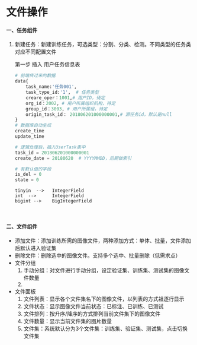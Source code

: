 # 文件操作

#### 一、任务组件

1. 新建任务：新建训练任务，可选类型：分割、分类、检测。不同类型的任务类对应不同配置文件

   第一步 插入 用户任务信息表

   ```python
   # 前端传过来的数据
   data{
       task_name:'任务001',
       task_type_id:'1',  # 任务类型
       creare_oper：1001,# 用户ID，待定
       org_id：2002, # 用户所属组织机构，待定
       group_id：3003, # 用户所属组，待定
       origin_task_id： 201806201000000001,# 源任务id，默认是null
   }
   # 数据库自动生成
   create_time
   update_time

   # 逻辑处理后，插入UserTask表中
   task_id = 201806201000000001
   create_date = 20180620  # YYYYMMDD，后期做索引

   # 有默认值的字段
   is_del = 0
   state = 0
   ```

   ```
   tinyin  -->   IntegerField
   int  -->      IntegerField
   bigint -->    BigIntegerField
   ```

   ​

#### 二、文件组件

- 添加文件：添加训练所需的图像文件，两种添加方式：单体、批量，文件添加后默认进入验证集
- 删除文件：删除选中的图像文件。支持多个选中、批量删除（低需求点）
- 文件分组
  1. 手动分组：对文件进行手动分组，设定验证集、训练集、测试集的图像文件数量
  2. ​
- 文件面板
  1. 文件列表：显示各个文件集名下的图像文件，以列表的方式祖逐行显示
  2. 文件状态：显示图像文件当前状态：已标注、已训练、已测试
  3. 文件排列：按升序/降序的方式排列当前文件集下的图像文件
  4. 文件数量：显示当前文件集的图片数量
  5. 文件集：系统默认分为3个文件集：训练集、验证集、测试集，点击切换文件集


